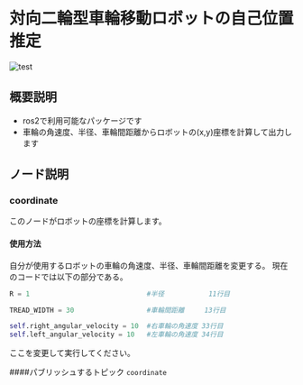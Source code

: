 # 対向二輪型車輪移動ロボットの自己位置推定
![test](https://github.com/hamanoakito/mypkg/actions/workflows/test.yml/badge.svg)


## 概要説明
- ros2で利用可能なパッケージです
- 車輪の角速度、半径、車輪間距離からロボットの(x,y)座標を計算して出力します


## ノード説明
### coordinate
このノードがロボットの座標を計算します。

#### 使用方法
自分が使用するロボットの車輪の角速度、半径、車輪間距離を変更する。
現在のコードでは以下の部分である。
```python
R = 1                             #半径           11行目

TREAD_WIDTH = 30                  #車輪間距離     13行目

self.right_angular_velocity = 10  #右車輪の角速度 33行目
self.left_angular_velocity = 10   #左車輪の角速度 34行目
```
ここを変更して実行してください。

####パブリッシュするトピック
`coordinate`
